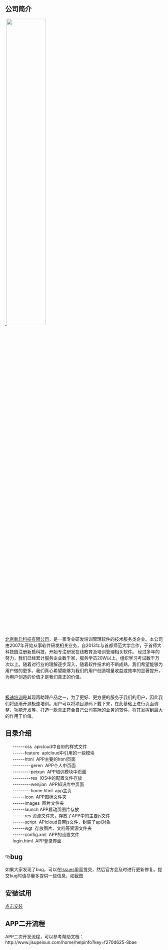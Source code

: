 <h2>公司简介</h2>
<p>
<a href="http://www.jisupeixun.com" target="_blank">
  <img src="http://www.jisupeixun.com/Content/img2_0/logo.jpg" style="width: 50%;" />
  </a>
</p>
<p><a href="http://www.newstartsoft.com" target="_blank">北京新启科技有限公司</a>，是一家专业研发培训管理软件的技术服务类企业。本公司由2007年开始从事软件研发相关业务，自2013年与首都师范大学合作，于首师大科技园注册新启科技，开始专注研发在线教育及培训管理相关软件。
经过多年的努力，我们已经累计服务企业数千家，服务学员20W以上，组织学习考试数千万次以上。随着对行业的理解逐步深入，随着软件技术的不断成熟，我们希望能够为用户做的更多。我们真心希望能够为我们的用户创造增量收益或效率的显著提升，为用户创造的价值才是我们真正的价值。</p>
  <p><a href="http://www.newstartsoft.com" target="_blank">极速培训</a>是其现再助理产品之一，为了更好、更方便的服务于我们的用户，因此我们将逐渐开源极速培训。用户可以将项目源码下载下来，在此基础上进行页面调整、功能开发等，打造一款真正符合自己公司实际的业务的软件，将其发挥到最大的作用于价值。
  </p>
<h2>目录介绍</h2>
<ol>
 ------css  apicloud中自带的样式文件</br>
 ------feature  apicloud中引用的一些模块</br>
 ------html  APP主要的html页面</br>
 ---------geren  APP个人中页面</br>
 ---------peixun  APP培训模块中页面</br>
 ---------res  IOS中的配置文件存放</br>
 ---------wenjian  APP知识库中页面</br>
 ---------home.html  app主页</br>
 ------icon  APP图标文件夹</br>
 ------images  图片文件夹</br>
 ------launch APP启动页图片存放</br>
 ------res 资源文件夹，存放了APP中的主要js文件</br>
 ------script  APIcloud自带js文件，封装了api对象</br>
 ------wgt  存放图片、文档等资源文件夹</br>
 ------config.xml  APP的设置文件</br>
 login.html  APP登录界面</br>
 </ol>
 <h2><a href="#bug" aria-hidden="true" class="anchor" id="user-content-bug"><svg aria-hidden="true" class="octicon octicon-link" height="16" version="1.1" viewBox="0 0 16 16" width="16"><path fill-rule="evenodd" d="M4 9h1v1H4c-1.5 0-3-1.69-3-3.5S2.55 3 4 3h4c1.45 0 3 1.69 3 3.5 0 1.41-.91 2.72-2 3.25V8.59c.58-.45 1-1.27 1-2.09C10 5.22 8.98 4 8 4H4c-.98 0-2 1.22-2 2.5S3 9 4 9zm9-3h-1v1h1c1 0 2 1.22 2 2.5S13.98 12 13 12H9c-.98 0-2-1.22-2-2.5 0-.83.42-1.64 1-2.09V6.25c-1.09.53-2 1.84-2 3.25C6 11.31 7.55 13 9 13h4c1.45 0 3-1.69 3-3.5S14.5 6 13 6z"></path></svg></a>bug</h2>
 <p>如果大家发现了bug，可以在<a href="https://github.com/Newstartsoft/jisupeixunAPP/issues">Issues</a>里面提交，然后官方会及时进行更新修复。提交bug时请尽量多提供一些信息，如截图</p>
 <h2>安装试用</h2>
 <a href="http://www.jisupeixun.com/Home/app" target="_blank">点击安装</a>
 <h2>APP二开流程</h2>
<p>APP二次开发流程，可以参考帮助文档：http://www.jisupeixun.com/home/helpinfo?key=f270d625-8bae </p>
